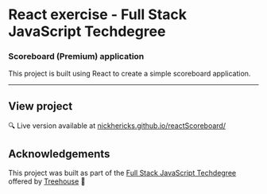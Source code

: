 # React exercise - Full Stack JavaScript Techdegree

### Scoreboard (Premium) application
This project is built using React to create a simple scoreboard application.

***
<!-- <img src="https://res.cloudinary.com/dtqevfsxh/image/upload/v1554483544/portfolio/expressFlashcards.png" width="500px"> -->

## View project
:mag: Live version available at [nickhericks.github.io/reactScoreboard/](https://nickhericks.github.io/reactScoreboard/)

<!-- ## Project objective
This project was built as I was learning about the Express web framework and the Pug templating engine. Through this project I learned about the request and response objects, body-parser, routes, templates, middleware, cookies (cookie-parser) redirects, error handling, modularizing routes, route parameters and query strings, serving static assets with a static server, and much more. :) -->

<!-- ## Techniques and concepts
- Express web framework
- Pug templating engine -->

<!-- ## Code example
```javascript
const express = require('express');
const router = express.Router();

// When request is made to main url
router.get('/', (req, res) => {
	// Assign username cookie to a variable
	const name = req.cookies.username;
	// If there is a username cookie
	if (name) {
		// Display the index.pug template and pass it the name variable
		res.render("index", { name });
	}
	// If no cookie
	else {
		// Redirect to /hello url
		res.redirect('/hello');
	}
});
``` -->

## Acknowledgements
This project was built as part of the [Full Stack JavaScript Techdegree](https://join.teamtreehouse.com/techdegree/) offered by [Treehouse](https://teamtreehouse.com) :raised_hands:
